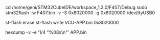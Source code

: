 cd /home/geni/STM32CubeIDE/workspace_1.3.0/F407/Debug
sudo stm32flash -w F407.bin -v -S 0x8020000 -g 0x8020000 /dev/ttyUSB0 

st-flash erase
st-flash write VCU-APP.bin 0x8020000

hexdump -v -e '1/4 "%08x\n"' APP.bin
